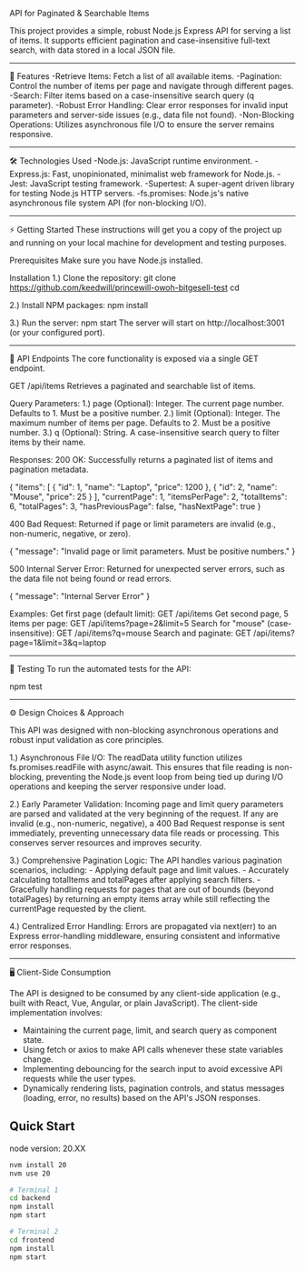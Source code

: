API for Paginated & Searchable Items

This project provides a simple, robust Node.js Express API for serving a list of items. It supports efficient pagination and case-insensitive full-text search, with data stored in a local JSON file.
_____________________________________________________________________________________________________________________________

🚀 Features
   -Retrieve Items: Fetch a list of all available items.
   -Pagination: Control the number of items per page and navigate through different pages.
   -Search: Filter items based on a case-insensitive search query (q parameter).
   -Robust Error Handling: Clear error responses for invalid input parameters and server-side issues (e.g., data file not found).
   -Non-Blocking Operations: Utilizes asynchronous file I/O to ensure the server remains responsive.

_____________________________________________________________________________________________________________________________

🛠️ Technologies Used
   -Node.js: JavaScript runtime environment.
   -Express.js: Fast, unopinionated, minimalist web framework for Node.js.
   -Jest: JavaScript testing framework.
   -Supertest: A super-agent driven library for testing Node.js HTTP servers.
   -fs.promises: Node.js's native asynchronous file system API (for non-blocking I/O).

_____________________________________________________________________________________________________________________________

⚡ Getting Started
These instructions will get you a copy of the project up and running on your local machine for development and testing purposes.

Prerequisites
Make sure you have Node.js installed.

Installation
   1.) Clone the repository:
         git clone https://github.com/keedwill/princewill-owoh-bitgesell-test
         cd <your-project-directory>

   2.) Install NPM packages:
         npm install
   
   3.) Run the server:
         npm start
         The server will start on http://localhost:3001 (or your configured port).
   
_____________________________________________________________________________________________________________________________

🎯 API Endpoints
The core functionality is exposed via a single GET endpoint.

GET /api/items
Retrieves a paginated and searchable list of items.

Query Parameters:
   1.) page (Optional): Integer. The current page number. Defaults to 1. Must be a positive number.
   2.) limit (Optional): Integer. The maximum number of items per page. Defaults to 2. Must be a positive number.
   3.) q (Optional): String. A case-insensitive search query to filter items by their name.

Responses:
   200 OK: Successfully returns a paginated list of items and pagination metadata.

   {
  "items": [
    { "id": 1, "name": "Laptop", "price": 1200 },
    { "id": 2, "name": "Mouse", "price": 25 }
  ],
  "currentPage": 1,
  "itemsPerPage": 2,
  "totalItems": 6,
  "totalPages": 3,
  "hasPreviousPage": false,
  "hasNextPage": true
   }

   400 Bad Request: Returned if page or limit parameters are invalid (e.g., non-numeric, negative, or zero).

   {
  "message": "Invalid page or limit parameters. Must be positive numbers."
   }

   500 Internal Server Error: Returned for unexpected server errors, such as the data file not being found or read errors.

   {
  "message": "Internal Server Error"
   }


   Examples:
   Get first page (default limit): GET /api/items
   Get second page, 5 items per page: GET /api/items?page=2&limit=5
   Search for "mouse" (case-insensitive): GET /api/items?q=mouse
   Search and paginate: GET /api/items?page=1&limit=3&q=laptop

_____________________________________________________________________________________________________________________________

🧪 Testing
To run the automated tests for the API:

npm test

_____________________________________________________________________________________________________________________________


⚙️ Design Choices & Approach

This API was designed with non-blocking asynchronous operations and robust input validation as core principles.

   1.) Asynchronous File I/O: The readData utility function utilizes fs.promises.readFile with async/await. This ensures that file reading is non-blocking, preventing the Node.js event loop from being tied up during I/O operations and keeping the server responsive under load.

   2.) Early Parameter Validation: Incoming page and limit query parameters are parsed and validated at the very beginning of the request. If any are invalid (e.g., non-numeric, negative), a 400 Bad Request response is sent immediately, preventing unnecessary data file reads or processing. This conserves server resources and improves security.

   3.) Comprehensive Pagination Logic: The API handles various pagination scenarios, including:
         - Applying default page and limit values.
         - Accurately calculating totalItems and totalPages after applying search filters.
         - Gracefully handling requests for pages that are out of bounds (beyond totalPages) by returning an empty items array while   still reflecting the currentPage requested by the client.

   4.) Centralized Error Handling: Errors are propagated via next(err) to an Express error-handling middleware, ensuring consistent and informative error responses.


_____________________________________________________________________________________________________________________________

🖥️ Client-Side Consumption

The API is designed to be consumed by any client-side application (e.g., built with React, Vue, Angular, or plain JavaScript). The client-side implementation involves:

   - Maintaining the current page, limit, and search query as component state.
   - Using fetch or axios to make API calls whenever these state variables change.
   - Implementing debouncing for the search input to avoid excessive API requests while the user types.
   - Dynamically rendering lists, pagination controls, and status messages (loading, error, no results) based on the API's JSON responses.


## Quick Start

node version: 20.XX
```bash
nvm install 20
nvm use 20

# Terminal 1
cd backend
npm install
npm start

# Terminal 2
cd frontend
npm install
npm start
```

